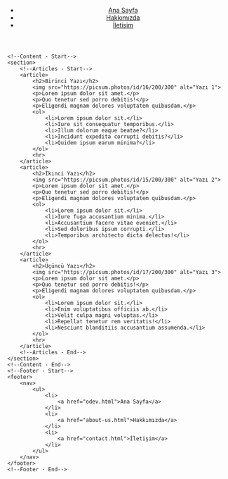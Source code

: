 <!DOCTYPE html>
<html lang="tr">
<head>
    <meta charset="UTF-8">
    <meta name="viewport" content="width=device-width, initial-scale=1.0">
    <title> Ana Sayfa | Homework </title>
</head>
<body>
    <!--Navbar - Start-->
    <header>
        <nav>
            <ul>
                <li>
                    <a href="odev.html">Ana Sayfa</a>
                </li>
                <li>
                    <a href="about-us.html">Hakkımızda</a>
                </li>
                <li>
                    <a href="contact.html">İletişim</a>
                </li>
            </ul>
        </nav>
    </header>
    <!--Navbar - End-->

    <!--Content - Start-->
    <section>
        <!--Articles - Start-->
        <article>
            <h2>Birinci Yazı</h2>
            <img src="https://picsum.photos/id/16/200/300" alt="Yazı 1">
            <p>Lorem ipsum dolor sit amet.</p>
            <p>Quo tenetur sed porro debitis!</p>
            <p>Eligendi magnam dolores voluptatem quibusdam.</p>
            <ol>
                <li>Lorem ipsum dolor sit.</li>
                <li>Iure sit consequatur temporibus.</li>
                <li>Illum dolorum eaque beatae?</li>
                <li>Incidunt expedita corrupti debitis?</li>
                <li>Quidem ipsum earum minima?</li>
            </ol>
            <hr>
        </article>
        <article>
            <h2>İkinci Yazı</h2>
            <img src="https://picsum.photos/id/15/200/300" alt="Yazı 2">
            <p>Lorem ipsum dolor sit amet.</p>
            <p>Quo tenetur sed porro debitis!</p>
            <p>Eligendi magnam dolores voluptatem quibusdam.</p>
            <ol>
                <li>Lorem ipsum dolor sit.</li>
                <li>Iure fuga accusantium minima.</li>
                <li>Accusantium facere vitae eveniet.</li>
                <li>Sed doloribus ipsum corrupti.</li>
                <li>Temporibus architecto dicta delectus!</li>
            </ol>
            <hr>
        </article>
        <article>
            <h2>Üçüncü Yazı</h2>
            <img src="https://picsum.photos/id/17/200/300" alt="Yazı 3">
            <p>Lorem ipsum dolor sit amet.</p>
            <p>Quo tenetur sed porro debitis!</p>
            <p>Eligendi magnam dolores voluptatem quibusdam.</p>
            <ol>
                <li>Lorem ipsum dolor sit.</li>
                <li>Enim voluptatibus officiis ab.</li>
                <li>Velit culpa magni voluptas.</li>
                <li>Repellat tenetur rem veritatis!</li>
                <li>Nesciunt blanditiis accusantium assumenda.</li>
            </ol>
            <hr>
        </article>
        <!--Articles - End-->
    </section>
    <!--Content - End-->
    <!--Footer - Start-->
    <footer>
        <nav>
            <ul>
                <li>
                    <a href="odev.html">Ana Sayfa</a>
                </li>
                <li>
                    <a href="about-us.html">Hakkımızda</a>
                </li>
                <li>
                    <a href="contact.html">İletişim</a>
                </li>
            </ul>
        </nav>
    </footer>
    <!--Footer - End-->
</body>
</html>
